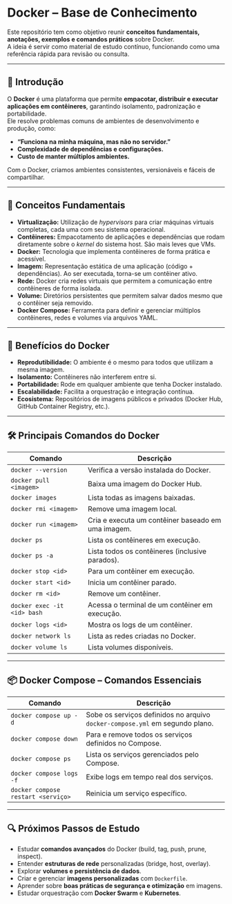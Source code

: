 # Docker – Base de Conhecimento

Este repositório tem como objetivo reunir **conceitos fundamentais, anotações, exemplos e comandos práticos** sobre Docker.  
A ideia é servir como material de estudo contínuo, funcionando como uma referência rápida para revisão ou consulta.

---

## 📌 Introdução

O **Docker** é uma plataforma que permite **empacotar, distribuir e executar aplicações em contêineres**, garantindo isolamento, padronização e portabilidade.  
Ele resolve problemas comuns de ambientes de desenvolvimento e produção, como:

- **“Funciona na minha máquina, mas não no servidor.”**
- **Complexidade de dependências e configurações.**
- **Custo de manter múltiplos ambientes.**

Com o Docker, criamos ambientes consistentes, versionáveis e fáceis de compartilhar.

---

## 🔑 Conceitos Fundamentais

- **Virtualização:** Utilização de *hypervisors* para criar máquinas virtuais completas, cada uma com seu sistema operacional.  
- **Contêineres:** Empacotamento de aplicações e dependências que rodam diretamente sobre o *kernel* do sistema host. São mais leves que VMs.  
- **Docker:** Tecnologia que implementa contêineres de forma prática e acessível.  
- **Imagem:** Representação estática de uma aplicação (código + dependências). Ao ser executada, torna-se um contêiner ativo.  
- **Rede:** Docker cria redes virtuais que permitem a comunicação entre contêineres de forma isolada.  
- **Volume:** Diretórios persistentes que permitem salvar dados mesmo que o contêiner seja removido.  
- **Docker Compose:** Ferramenta para definir e gerenciar múltiplos contêineres, redes e volumes via arquivos YAML.

---

## 🚀 Benefícios do Docker

- **Reprodutibilidade:** O ambiente é o mesmo para todos que utilizam a mesma imagem.  
- **Isolamento:** Contêineres não interferem entre si.  
- **Portabilidade:** Rode em qualquer ambiente que tenha Docker instalado.  
- **Escalabilidade:** Facilita a orquestração e integração contínua.  
- **Ecosistema:** Repositórios de imagens públicos e privados (Docker Hub, GitHub Container Registry, etc.).

---

## 🛠️ Principais Comandos do Docker

| Comando | Descrição |
|---------|-----------|
| `docker --version` | Verifica a versão instalada do Docker. |
| `docker pull <imagem>` | Baixa uma imagem do Docker Hub. |
| `docker images` | Lista todas as imagens baixadas. |
| `docker rmi <imagem>` | Remove uma imagem local. |
| `docker run <imagem>` | Cria e executa um contêiner baseado em uma imagem. |
| `docker ps` | Lista os contêineres em execução. |
| `docker ps -a` | Lista todos os contêineres (inclusive parados). |
| `docker stop <id>` | Para um contêiner em execução. |
| `docker start <id>` | Inicia um contêiner parado. |
| `docker rm <id>` | Remove um contêiner. |
| `docker exec -it <id> bash` | Acessa o terminal de um contêiner em execução. |
| `docker logs <id>` | Mostra os logs de um contêiner. |
| `docker network ls` | Lista as redes criadas no Docker. |
| `docker volume ls` | Lista volumes disponíveis. |

---

## 📦 Docker Compose – Comandos Essenciais

| Comando | Descrição |
|---------|-----------|
| `docker compose up -d` | Sobe os serviços definidos no arquivo `docker-compose.yml` em segundo plano. |
| `docker compose down` | Para e remove todos os serviços definidos no Compose. |
| `docker compose ps` | Lista os serviços gerenciados pelo Compose. |
| `docker compose logs -f` | Exibe logs em tempo real dos serviços. |
| `docker compose restart <serviço>` | Reinicia um serviço específico. |

---

## 🔍 Próximos Passos de Estudo

- Estudar **comandos avançados** do Docker (build, tag, push, prune, inspect).  
- Entender **estruturas de rede** personalizadas (bridge, host, overlay).  
- Explorar **volumes e persistência de dados**.  
- Criar e gerenciar **imagens personalizadas** com `Dockerfile`.  
- Aprender sobre **boas práticas de segurança e otimização** em imagens.  
- Estudar orquestração com **Docker Swarm** e **Kubernetes**.  
